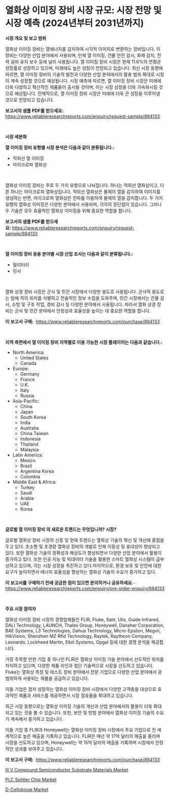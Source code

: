 <p><h1>열화상 이미징 장비 시장 규모: 시장 전망 및 시장 예측 (2024년부터 2031년까지)</h1></p><p><strong>시장 개요 및 보고 범위</strong></p>
<p><p>열화상 이미징 장비는 열에너지를 감지하여 시각적 이미지로 변환하는 장비입니다. 이 장비는 다양한 산업 분야에서 사용되며, 인체 열 이미징, 건물 안전 감시, 화재 감지, 전력 설비 유지 보수 등에 널리 사용됩니다. 열 이미징 장비 시장은 현재 11.6%의 연평균 성장률로 성장하고 있으며, 미래에도 높은 성장이 전망되고 있습니다. 최신 시장 동향에 따르면, 열 이미징 장비의 기술적 발전과 다양한 산업 분야에서의 활용 범위 확대로 시장이 계속 성장할 것으로 예상됩니다. 시장 예측에 따르면, 열 이미징 장비 시장은 미래에 더욱 다양하고 혁신적인 제품들이 출시될 것이며, 이는 시장 성장을 더욱 가속화시킬 것으로 예상됩니다. 전체적으로, 열 이미징 장비 시장은 미래에 더욱 큰 성장을 이루어낼 것으로 전망되고 있습니다.</p></p>
<p><strong>보고서의 샘플 PDF를 받으세요:</strong> <a href="https://www.reliableresearchreports.com/enquiry/request-sample/884133">https://www.reliableresearchreports.com/enquiry/request-sample/884133</a></p>
<p>&nbsp;</p>
<p><strong>시장 세분화</strong></p>
<p><strong>열 이미징 장비 유형별 시장 분석은 다음과 같이 분류됩니다.:</strong></p>
<p><ul><li>적외선 열 이미징</li><li>마이크로파 열화상</li></ul></p>
<p>&nbsp;</p>
<p><p>열화상 이미징 장비는 주로 두 가지 유형으로 나눠집니다. 하나는 적외선 열화상이고, 다른 하나는 마이크로파 열화상입니다. 적외선 열화상은 물체의 열을 감지하여 이미지를 생성하는 반면, 마이크로파 열화상은 전파를 이용하여 물체의 열을 감지합니다. 두 가지 유형의 열화상 이미징은 다양한 분야에서 사용되며, 각각의 장단점이 있습니다. 그러나 두 기술은 모두 효율적인 열화상 이미징을 위해 중요한 역할을 합니다.</p></p>
<p><strong>보고서의 샘플 PDF를 받으세요:</strong>&nbsp;<a href="https://www.reliableresearchreports.com/enquiry/request-sample/884133">https://www.reliableresearchreports.com/enquiry/request-sample/884133</a></p>
<p>&nbsp;</p>
<p><strong> 열 이미징 장비 응용 분야별 시장 산업 조사는 다음과 같이 분류됩니다.:</strong></p>
<p><ul><li>밀리터리</li><li>민사</li></ul></p>
<p>&nbsp;</p>
<p><p>열화 상경 장비 시장은 군사 및 민간 시장에서 다양한 용도로 사용됩니다. 군사적 용도로는 밤에 적의 위치를 식별하고 전술적인 정보 수집을 도와주며, 민간 시장에서는 건물 검사, 소방 및 구조 작업, 경비 감시 등 다양한 분야에서 사용됩니다. 따라서 열화 상경 장비는 군사 및 민간 분야에서 안정성과 효율성을 높이는 데 중요한 역할을 합니다.</p></p>
<p><strong>이 보고서 구매:</strong>&nbsp; <a href="https://www.reliableresearchreports.com/purchase/884133">https://www.reliableresearchreports.com/purchase/884133</a></p>
<p>&nbsp;</p>
<p><strong>지역 측면에서 열 이미징 장비 지역별로 이용 가능한 시장 플레이어는 다음과 같습니다.:</strong></p>
<p><ul>
    <li>
        North America:
        <ul>
            <li>United States</li>
            <li>Canada</li>
        </ul>
    </li>
    <li>
        Europe:
        <ul>
            <li>Germany</li>
            <li>France</li>
            <li>U.K.</li>
            <li>Italy</li>
            <li>Russia</li>
        </ul>
    </li>
    <li>
        Asia-Pacific:
        <ul>
            <li>China</li>
            <li>Japan</li>
            <li>South Korea</li>
            <li>India</li>
            <li>Australia</li>
            <li>China Taiwan</li>
            <li>Indonesia</li>
            <li>Thailand</li>
            <li>Malaysia</li>
        </ul>
    </li>
    <li>
        Latin America:
        <ul>
            <li>Mexico</li>
            <li>Brazil</li>
            <li>Argentina Korea</li>
            <li>Colombia</li>
        </ul>
    </li>
    <li>
        Middle East & Africa:
        <ul>
            <li>Turkey</li>
            <li>Saudi</li>
            <li>Arabia</li>
            <li>UAE</li>
            <li>Korea</li>
        </ul>
    </li>
    </ul></p>
<p>&nbsp;</p>
<p><strong>글로벌 열 이미징 장비 의 새로운 트렌드는 무엇입니까? 시장?</strong></p>
<p><p>글로벌 열화상 장비 시장의 신흥 및 현재 트렌드는 열화상 기술의 혁신 및 개선에 중점을 두고 있다. 초소형 및 초경량 열화상 장비의 개발로 인해 이동성 및 휴대성이 향상되고 있다. 또한 열화상 기술의 정확성과 해상도가 향상되면서 다양한 산업 분야에서 활용이 증가하고 있다. 또한 인공 지능 및 빅데이터 기술을 활용한 스마트 열화상 시스템이 급부상하고 있으며, 이는 시장 성장을 촉진하고 있다.마지막으로, 환경 보호 및 안전에 대한 요구가 높아지면서 에너지 효율성을 향상하는 열화상 기술의 수요가 증가하고 있다.</p></p>
<p><strong>이 보고서를 구매하기 전에 궁금한 점이 있으면 문의하거나 공유하세요.</strong>- <a href="https://www.reliableresearchreports.com/enquiry/pre-order-enquiry/884133">https://www.reliableresearchreports.com/enquiry/pre-order-enquiry/884133</a></p>
<p>&nbsp;</p>
<p><strong>주요 시장 참여자</strong></p>
<p><p>열화상 이미징 장비 시장의 경쟁업체들인 FLIR, Fluke, Satir, Ulis, Guide Infrared, DALI Technology, LAUNCH, Thales Group, Honeywell, Danaher Corporation, BAE Systems, L3 Technologies, Dahua Technology, Micro-Epsilon, Megvii, HikVision, Shenzhen MZ Rfid Technology, Raytek, Raytheon Company, Leonardo, Lockheed Martin, Elbit Systems, Opgal 등에 대한 경쟁 분석을 제공합니다. </p><p>가장 주목할 만한 기업 중 하나인 FLIR은 열화상 이미징 기술 분야에서 선두적인 위치를 차지하고 있으며, 다양한 제품 라인과 첨단 기술력으로 시장을 선도하고 있습니다. Fluke는 열화상 측정 및 테스트 장비 분야에서 전문 기업으로 다양한 산업 분야에서 광범위하게 사용되는 제품을 공급하고 있습니다.</p><p>이들 기업은 점차 성장하는 열화상 이미징 장비 시장에서 다양한 고객층을 대상으로 효과적인 제품과 서비스를 제공하면서 시장 점유율을 확대하고 있습니다. </p><p>최근 시장 동향으로는 열화상 이미징 기술의 개선과 산업 분야에서의 활용이 더욱 확대되고 있는 것을 볼 수 있습니다. 또한, 보안 및 방범 분야에서 열화상 이미징 기술의 수요가 계속해서 증가하고 있습니다.</p><p>이들 기업 중 FLIR과 Honeywell는 열화상 이미징 장비 시장에서 주요 기업으로 전 세계적으로 높은 매출을 기록하고 있습니다. FLIR은 매년 약 17억 달러의 매출을 올리며 시장을 선도하고 있으며, Honeywell는 약 15억 달러의 매출을 기록하며 시장에서 안정적인 성과를 보여주고 있습니다.</p></p>
<p><strong>이 보고서 구매:</strong>&nbsp;&nbsp;<a href="https://www.reliableresearchreports.com/purchase/884133">https://www.reliableresearchreports.com/purchase/884133</a></p>
<p><p><a href="https://gentle-editor-9db.notion.site/III-V-Compound-Semiconductor-Substrate-Materials-Market-Size-Market-Share-and-Global-Market-Analysi-a6ac6d2d94d6450cb890190a132397de">III V Compound Semiconductor Substrate Materials Market</a></p><p><a href="https://frill-swim-3cd.notion.site/Decoding-the-PLC-Splitter-Chip-Market-A-Deep-Dive-into-the-Latest-Market-Trends-Market-Segmentatio-5e6b3f4b9b854600a8b7469131df4d42">PLC Splitter Chip Market</a></p><p><a href="https://github.com/singletonthaxterkelliehr2df/Market-Research-Report-List-1/blob/main/d-cellobiose-market.md">D-Cellobiose Market</a></p></p>
